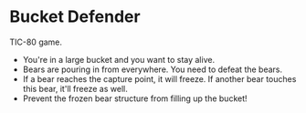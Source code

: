 # Bucket Defender

TIC-80 game.

- You're in a large bucket and you want to stay alive.
- Bears are pouring in from everywhere. You need to defeat the bears.
- If a bear reaches the capture point, it will freeze. If another bear touches this bear, it'll freeze as well.
- Prevent the frozen bear structure from filling up the bucket!

